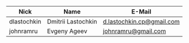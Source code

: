 | Nick| Name | E-Mail |
| ------ | ------ | ------ |
| dlastochkin | Dmitrii Lastochkin | d.lastochkin.cp@gmail.com |
| johnramru | Evgeny Ageev | johnramru@gmail.com |
